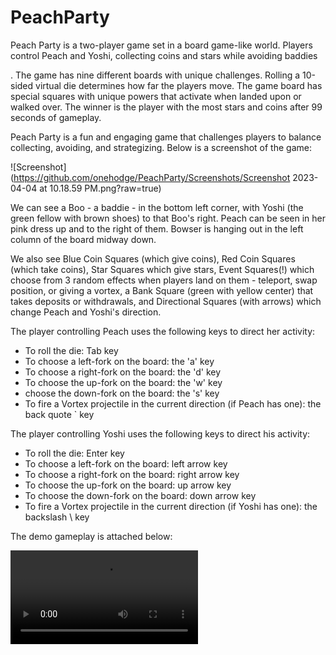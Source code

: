 # PeachParty

Peach Party is a two-player game set in a board game-like world. Players control Peach and Yoshi, collecting coins and stars while avoiding baddies

. The game has nine different boards with unique challenges. Rolling a 10-sided virtual die determines how far the players move. The game board has special squares with unique powers that activate when landed upon or walked over. The winner is the player with the most stars and coins after 99 seconds of gameplay.

Peach Party is a fun and engaging game that challenges players to balance collecting, avoiding, and strategizing. Below is a screenshot of the game:

![Screenshot](https://github.com/onehodge/PeachParty/Screenshots/Screenshot 2023-04-04 at 10.18.59 PM.png?raw=true)

We can see a Boo - a baddie - in the bottom left corner, with Yoshi (the green fellow with brown shoes) to that Boo's right. Peach can be seen in her pink dress up and to the right of them. Bowser is hanging out in the left column of the board midway down. 

We also see Blue Coin Squares (which give coins), Red Coin Squares (which take coins), Star Squares which give stars, Event Squares(!) which choose from 3 random effects when players land on them - teleport, swap position, or giving a vortex, a Bank Square (green with yellow center) that takes deposits or withdrawals, and Directional Squares (with arrows) which change Peach and Yoshi's direction.

The player controlling Peach uses the following keys to direct her activity:

- To roll the die: Tab key
- To choose a left-fork on the board: the 'a' key
- To choose a right-fork on the board: the 'd' key
- To choose the up-fork on the board: the 'w' key
-  choose the down-fork on the board: the 's' key
- To fire a Vortex projectile in the current direction (if Peach has one): the back quote ` key

The player controlling Yoshi uses the following keys to direct his activity:

- To roll the die: Enter key 
- To choose a left-fork on the board: left arrow key
- To choose a right-fork on the board: right arrow key
- To choose the up-fork on the board: up arrow key
- To choose the down-fork on the board: down arrow key
- To fire a Vortex projectile in the current direction (if Yoshi has one): the backslash \ key

The demo gameplay is attached below:

<video src="https://github.com/onehodge/PeachParty/Screenshots/peachparty_demoplay?raw=true"></video>

